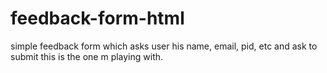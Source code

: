 # feedback-form-html
simple feedback form which asks user his name, email, pid, etc and ask to submit 
this is the one m playing with.
